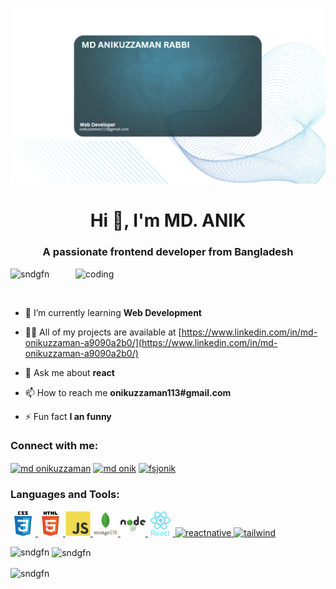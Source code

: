 ![logo](https://github.com/sndgfn/sndgfn/blob/main/Screenshot%202024-07-02%20162416.png)
<h1 align="center">Hi 👋, I'm MD. ANIK</h1>
<h3 align="center">A passionate frontend developer from Bangladesh </h3>

<img align="right" alt="coding" width="400" src="https://user-images.githubusercontent.com/55389276/140866485-8fb1c876-9a8f-4d6a-98dc-08c4981eaf70.gif  ">
<p align="left"> <img src="https://komarev.com/ghpvc/?username=sndgfn&label=Profile%20views&color=0e75b6&style=flat" alt="sndgfn" /> </p>

<p align="left"> <a href="https://twitter.com/" target="blank"><img src="https://img.shields.io/twitter/follow/?logo=twitter&style=for-the-badge" alt="" /></a> </p>

- 🌱 I’m currently learning **Web Development**

- 👨‍💻 All of my projects are available at [https://www.linkedin.com/in/md-onikuzzaman-a9090a2b0/](https://www.linkedin.com/in/md-onikuzzaman-a9090a2b0/)

- 💬 Ask me about **react**

- 📫 How to reach me **onikuzzaman113#gmail.com**

- ⚡ Fun fact **I an funny**

<h3 align="left">Connect with me:</h3>
<p align="left">
<a href="https://linkedin.com/in/md onikuzzaman" target="blank"><img align="center" src="https://raw.githubusercontent.com/rahuldkjain/github-profile-readme-generator/master/src/images/icons/Social/linked-in-alt.svg" alt="md onikuzzaman" height="30" width="40" /></a>
<a href="https://fb.com/md onik" target="blank"><img align="center" src="https://raw.githubusercontent.com/rahuldkjain/github-profile-readme-generator/master/src/images/icons/Social/facebook.svg" alt="md onik" height="30" width="40" /></a>
<a href="https://instagram.com/fsjonik" target="blank"><img align="center" src="https://raw.githubusercontent.com/rahuldkjain/github-profile-readme-generator/master/src/images/icons/Social/instagram.svg" alt="fsjonik" height="30" width="40" /></a>
</p>

<h3 align="left">Languages and Tools:</h3>
<p align="left"> <a href="https://www.w3schools.com/css/" target="_blank" rel="noreferrer"> <img src="https://raw.githubusercontent.com/devicons/devicon/master/icons/css3/css3-original-wordmark.svg" alt="css3" width="40" height="40"/> </a> <a href="https://www.w3.org/html/" target="_blank" rel="noreferrer"> <img src="https://raw.githubusercontent.com/devicons/devicon/master/icons/html5/html5-original-wordmark.svg" alt="html5" width="40" height="40"/> </a> <a href="https://developer.mozilla.org/en-US/docs/Web/JavaScript" target="_blank" rel="noreferrer"> <img src="https://raw.githubusercontent.com/devicons/devicon/master/icons/javascript/javascript-original.svg" alt="javascript" width="40" height="40"/> </a> <a href="https://www.mongodb.com/" target="_blank" rel="noreferrer"> <img src="https://raw.githubusercontent.com/devicons/devicon/master/icons/mongodb/mongodb-original-wordmark.svg" alt="mongodb" width="40" height="40"/> </a> <a href="https://nodejs.org" target="_blank" rel="noreferrer"> <img src="https://raw.githubusercontent.com/devicons/devicon/master/icons/nodejs/nodejs-original-wordmark.svg" alt="nodejs" width="40" height="40"/> </a> <a href="https://reactjs.org/" target="_blank" rel="noreferrer"> <img src="https://raw.githubusercontent.com/devicons/devicon/master/icons/react/react-original-wordmark.svg" alt="react" width="40" height="40"/> </a> <a href="https://reactnative.dev/" target="_blank" rel="noreferrer"> <img src="https://reactnative.dev/img/header_logo.svg" alt="reactnative" width="40" height="40"/> </a> <a href="https://tailwindcss.com/" target="_blank" rel="noreferrer"> <img src="https://www.vectorlogo.zone/logos/tailwindcss/tailwindcss-icon.svg" alt="tailwind" width="40" height="40"/> </a> </p>

<p><img align="left" src="https://github-readme-stats.vercel.app/api/top-langs?username=sndgfn&show_icons=true&locale=en&layout=compact" alt="sndgfn" /></p>

<p>&nbsp;<img align="center" src="https://github-readme-stats.vercel.app/api?username=sndgfn&show_icons=true&locale=en" alt="sndgfn" /></p>

<p><img align="center" src="https://github-readme-streak-stats.herokuapp.com/?user=sndgfn&" alt="sndgfn" /></p>
